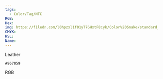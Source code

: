 ```yaml
---
tags:
  - Color/Tag/NTC
RGB:
Hex:
img: https://filedn.com/l0hpzxl1f01yT7GHxtF8cyk/Color%20Snake/standard_csv_to_svg//967059.svg
CMYK:
HSL:
Name:
---
```

Leather
```palette
#967059
```
RGB

